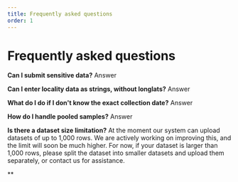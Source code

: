 ```yaml
---
title: Frequently asked questions
order: 1
---
```


# Frequently asked questions

**Can I submit sensitive data?**
Answer

**Can I enter locality data as strings, without longlats?**
Answer

**What do I do if I don't know the exact collection date?**
Answer

**How do I handle pooled samples?**
Answer

**Is there a dataset size limitation?**
At the moment our system can upload datasets of up to 1,000 rows. We are actively working on improving this, and the limit will soon be much higher. For now, if your dataset is larger than 1,000 rows, please split the dataset into smaller datasets and upload them separately, or contact us for assistance. 

**



